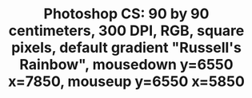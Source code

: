 ---
ee_id: '4268'
site: '1'
type: '2'
long_id: 2014-135 Photoshop CS
url: 2014-135-photoshop-cs
year: '2015'
medium: Silk scarf
commission:
add_credit:
dims: 90 x 90 cm
pitch:
ps:
live_url:
related:
title: 'Photoshop CS: 90 by 90 centimeters, 300 DPI, RGB, square pixels, default gradient
  "Russell''s Rainbow", mousedown y=6550 x=7850, mouseup y=6550 x=5850'
youtube:
imgs: |-
  photoshop-cs-2014-135-detail-2-database-GAMeC-FF.jpg
  photoshop-cs-2014-135-detail-3-database-GAMeC-FF.jpg
  photoshop-cs-2014-135-detail-5-database-GAMeC-FF.jpg
subheading:
year2: '2015'
download:
add_credits:
related_code:
! '':
layout: things-i-made
---